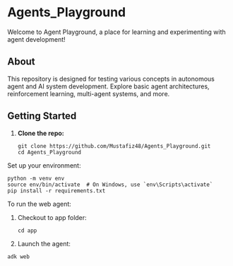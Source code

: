 # Agents_Playground

Welcome to Agent Playground, a place for learning and experimenting with agent development!

## About

This repository is designed for testing various concepts in autonomous agent and AI system development. Explore basic agent architectures, reinforcement learning, multi-agent systems, and more.

## Getting Started

1. **Clone the repo:**

   ```
   git clone https://github.com/Mustafiz48/Agents_Playground.git
   cd Agents_Playground
   ```
Set up your environment:
```
python -m venv env
source env/bin/activate  # On Windows, use `env\Scripts\activate`
pip install -r requirements.txt
```

To run the web agent:

1. Checkout to app folder:
   ```
   cd app
   ```
2. Launch the agent:
```
adk web
```
